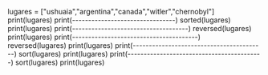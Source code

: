 lugares = ["ushuaia","argentina","canada","witler","chernobyl"]
print(lugares)
print(--------------------------------)
sorted(lugares)
print(lugares)
print(------------------------------------)
reversed(lugares)
print(lugares)
print(---------------------------------------)
reversed(lugares)
print(lugares)
print(-----------------------------------------)
sort(lugares)
print(lugares)
print(------------------------------------------)
sort(lugares)
print(lugares)
